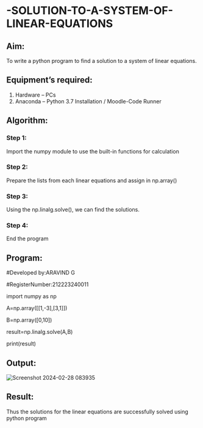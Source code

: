 # -SOLUTION-TO-A-SYSTEM-OF-LINEAR-EQUATIONS
## Aim:
To write a python program to find a solution to a system of linear equations.
## Equipment’s required:
1. 	Hardware – PCs
2. 	Anaconda – Python 3.7 Installation / Moodle-Code Runner
## Algorithm:
### Step 1: 
Import the numpy module to use the built-in functions for calculation
### Step 2: 
Prepare the lists from each linear equations and assign in np.array()
### Step 3: 
Using the np.linalg.solve(), we can find the solutions.
### Step 4: 
End the program
## Program:
#Developed by:ARAVIND G

#RegisterNumber:212223240011

import numpy as np

A=np.array([[1,-3],[3,1]])

B=np.array([0,10])

result=np.linalg.solve(A,B)

print(result)


## Output:
![Screenshot 2024-02-28 083935](https://github.com/ARAVIND-23/-SOLUTION-TO-A-SYSTEM-OF-LINEAR-EQUATIONS/assets/138970182/c8bccf2e-6de0-44f3-8fc7-b2d5b809c7f1)

## Result: 
Thus the solutions for the linear equations are successfully solved using python program

